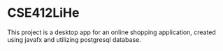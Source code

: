 # CSE412LiHe
This project is a desktop app for an online shopping application, created using javafx and utilizing postgresql database. 
